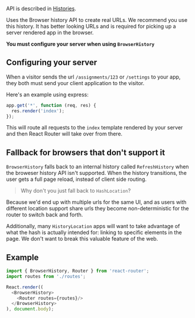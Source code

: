 API is described in [Histories][Histories].

Uses the Browser history API to create real URLs. We recommend you use
this history. It has better looking URLs and is required for picking up
a server rendered app in the browser.

**You must configure your server when using `BrowserHistory`**

Configuring your server
-----------------------

When a visitor sends the url `/assignments/123` or `/settings` to your
app, they both must send your client application to the visitor.

Here's an example using express:

```js
app.get('*', function (req, res) {
  res.render('index');
});
```

This will route all requests to the `index` template rendered by your
server and then React Router will take over from there.

Fallback for browsers that don't support it
-------------------------------------------

`BrowserHistory` falls back to an internal history called
`RefreshHistory` when the broweser history API isn't supported. When
the history transitions, the user gets a full page reload, instead of
client side routing.

> Why don't you just fall back to `HashLocation`?

Because we'd end up with multiple urls for the same UI, and as users
with different location support share urls they become non-deterministic
for the router to switch back and forth.

Additionally, many `HistoryLocation` apps will want to take advantage of
what the hash is actually intended for: linking to specific elements in
the page. We don't want to break this valuable feature of the web.

Example
-------

```js
import { BrowserHistory, Router } from 'react-router';
import routes from './routes';

React.render((
  <BrowserHistory>
    <Router routes={routes}/>
  </BrowserHistory>
), document.body);
```

  [Histories]:#TODO

